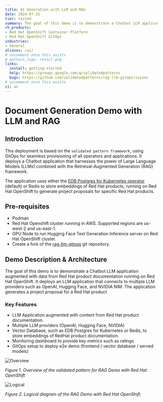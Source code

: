 ```yaml
---
title: AI Generation with LLM and RAG
date: 2024-07-25
tier: tested
summary: The goal of this demo is to demonstrate a Chatbot LLM application augmented with data from Red Hat product documentation running on Red Hat OpenShift. It deploys an LLM application that connects to multiple LLM providers such as OpenAI, Hugging Face, and NVIDIA NIM. The application generates a project proposal for a Red Hat product.
rh_products:
- Red Hat OpenShift Container Platform
- Red Hat OpenShift GitOps
industries:
- General
aliases: /ai/
# uncomment once this exists
# pattern_logo: retail.png
links:
  install: getting-started
  help: https://groups.google.com/g/validatedpatterns
  bugs: https://github.com/validatedpatterns/rag-llm-gitops/issues
# uncomment once this exists
ci: ai
---
```


# Document Generation Demo with LLM and RAG

## Introduction

This deployment is based on the `validated pattern framework`, using GitOps for
seamless provisioning of all operators and applications. It deploys a Chatbot
application that harnesses the power of Large Language Models (LLMs) combined
with the Retrieval-Augmented Generation (RAG) framework.

The application uses either the [EDB Postgres for Kubernetes operator](https://catalog.redhat.com/software/container-stacks/detail/5fb41c88abd2a6f7dbe1b37b)
(default) or Redis to store embeddings of Red Hat products, running on Red Hat
OpenShift to generate project proposals for specific Red Hat products.

## Pre-requisites

- Podman
- Red Hat Openshift cluster running in AWS. Supported regions are us-west-2 and us-east-1.
- GPU Node to run Hugging Face Text Generation Inference server on Red Hat OpenShift cluster.
- Create a fork of the [rag-llm-gitops](https://github.com/validatedpatterns/rag-llm-gitops.git) git repository.

## Demo Description & Architecture

The goal of this demo is to demonstrate a Chatbot LLM application augmented with data from Red Hat product documentation
running on Red Hat OpenShift. It deploys an LLM application that connects to multiple LLM providers such as OpenAI, Hugging Face, and NVIDIA NIM.
The application generates a project proposal for a Red Hat product

### Key Features

- LLM Application augmented with content from Red Hat product documentation.
- Multiple LLM providers (OpenAI, Hugging Face, NVIDIA)
- Vector Database, such as EDB Postgres for Kubernetes or Redis, to store embeddings of RedHat product documentation.
- Monitoring dashboard to provide key metrics such as ratings
- GitOps setup to deploy e2e demo (frontend / vector database / served models)


![Overview](https://gitlab.com/osspa/portfolio-architecture-examples/-/raw/main/images/intro-marketectures/rag-demo-vp-marketing-slide.png)

_Figure 1. Overview of the validated pattern for RAG Demo with Red Hat OpenShift_

![Logical](https://gitlab.com/osspa/portfolio-architecture-examples/-/raw/main/images/logical-diagrams/rag-demo-vp-ld.png)

_Figure 2. Logical diagram of the RAG Demo with Red Hat OpenShift._

